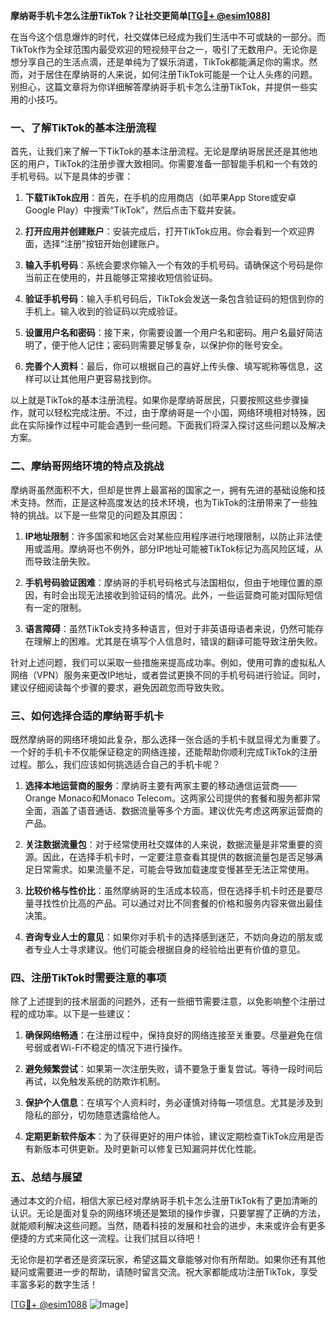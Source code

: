 **摩纳哥手机卡怎么注册TikTok？让社交更简单[[TG💪+ @esim1088](https://t.me/s/esim1088)]**

在当今这个信息爆炸的时代，社交媒体已经成为我们生活中不可或缺的一部分。而TikTok作为全球范围内最受欢迎的短视频平台之一，吸引了无数用户。无论你是想分享自己的生活点滴，还是单纯为了娱乐消遣，TikTok都能满足你的需求。然而，对于居住在摩纳哥的人来说，如何注册TikTok可能是一个让人头疼的问题。别担心，这篇文章将为你详细解答摩纳哥手机卡怎么注册TikTok，并提供一些实用的小技巧。

### 一、了解TikTok的基本注册流程

首先，让我们来了解一下TikTok的基本注册流程。无论是摩纳哥居民还是其他地区的用户，TikTok的注册步骤大致相同。你需要准备一部智能手机和一个有效的手机号码。以下是具体的步骤：

1. **下载TikTok应用**：首先，在手机的应用商店（如苹果App Store或安卓Google Play）中搜索“TikTok”，然后点击下载并安装。
   
2. **打开应用并创建账户**：安装完成后，打开TikTok应用。你会看到一个欢迎界面，选择“注册”按钮开始创建账户。

3. **输入手机号码**：系统会要求你输入一个有效的手机号码。请确保这个号码是你当前正在使用的，并且能够正常接收短信验证码。

4. **验证手机号码**：输入手机号码后，TikTok会发送一条包含验证码的短信到你的手机上。输入收到的验证码以完成验证。

5. **设置用户名和密码**：接下来，你需要设置一个用户名和密码。用户名最好简洁明了，便于他人记住；密码则需要足够复杂，以保护你的账号安全。

6. **完善个人资料**：最后，你可以根据自己的喜好上传头像、填写昵称等信息，这样可以让其他用户更容易找到你。

以上就是TikTok的基本注册流程。如果你是摩纳哥居民，只要按照这些步骤操作，就可以轻松完成注册。不过，由于摩纳哥是一个小国，网络环境相对特殊，因此在实际操作过程中可能会遇到一些问题。下面我们将深入探讨这些问题以及解决方案。

### 二、摩纳哥网络环境的特点及挑战

摩纳哥虽然面积不大，但却是世界上最富裕的国家之一，拥有先进的基础设施和技术支持。然而，正是这种高度发达的技术环境，也为TikTok的注册带来了一些独特的挑战。以下是一些常见的问题及其原因：

1. **IP地址限制**：许多国家和地区会对某些应用程序进行地理限制，以防止非法使用或滥用。摩纳哥也不例外，部分IP地址可能被TikTok标记为高风险区域，从而导致注册失败。

2. **手机号码验证困难**：摩纳哥的手机号码格式与法国相似，但由于地理位置的原因，有时会出现无法接收到验证码的情况。此外，一些运营商可能对国际短信有一定的限制。

3. **语言障碍**：虽然TikTok支持多种语言，但对于非英语母语者来说，仍然可能存在理解上的困难。尤其是在填写个人信息时，错误的翻译可能导致注册失败。

针对上述问题，我们可以采取一些措施来提高成功率。例如，使用可靠的虚拟私人网络（VPN）服务来更改IP地址，或者尝试更换不同的手机号码进行验证。同时，建议仔细阅读每个步骤的要求，避免因疏忽而导致失败。

### 三、如何选择合适的摩纳哥手机卡

既然摩纳哥的网络环境如此复杂，那么选择一张合适的手机卡就显得尤为重要了。一个好的手机卡不仅能保证稳定的网络连接，还能帮助你顺利完成TikTok的注册过程。那么，我们应该如何挑选适合自己的手机卡呢？

1. **选择本地运营商的服务**：摩纳哥主要有两家主要的移动通信运营商——Orange Monaco和Monaco Telecom。这两家公司提供的套餐和服务都非常全面，涵盖了语音通话、数据流量等多个方面。建议优先考虑这两家运营商的产品。

2. **关注数据流量包**：对于经常使用社交媒体的人来说，数据流量是非常重要的资源。因此，在选择手机卡时，一定要注意查看其提供的数据流量包是否足够满足日常需求。如果流量不足，可能会导致加载速度变慢甚至无法正常使用。

3. **比较价格与性价比**：虽然摩纳哥的生活成本较高，但在选择手机卡时还是要尽量寻找性价比高的产品。可以通过对比不同套餐的价格和服务内容来做出最佳决策。

4. **咨询专业人士的意见**：如果你对手机卡的选择感到迷茫，不妨向身边的朋友或者专业人士寻求建议。他们可能会根据自身的经验给出更有价值的意见。

### 四、注册TikTok时需要注意的事项

除了上述提到的技术层面的问题外，还有一些细节需要注意，以免影响整个注册过程的成功率。以下是一些建议：

1. **确保网络畅通**：在注册过程中，保持良好的网络连接至关重要。尽量避免在信号弱或者Wi-Fi不稳定的情况下进行操作。

2. **避免频繁尝试**：如果第一次注册失败，请不要急于重复尝试。等待一段时间后再试，以免触发系统的防欺诈机制。

3. **保护个人信息**：在填写个人资料时，务必谨慎对待每一项信息。尤其是涉及到隐私的部分，切勿随意透露给他人。

4. **定期更新软件版本**：为了获得更好的用户体验，建议定期检查TikTok应用是否有新版本可供更新。及时更新可以修复已知漏洞并优化性能。

### 五、总结与展望

通过本文的介绍，相信大家已经对摩纳哥手机卡怎么注册TikTok有了更加清晰的认识。无论是面对复杂的网络环境还是繁琐的操作步骤，只要掌握了正确的方法，就能顺利解决这些问题。当然，随着科技的发展和社会的进步，未来或许会有更多便捷的方式来简化这一流程。让我们拭目以待吧！

无论你是初学者还是资深玩家，希望这篇文章能够对你有所帮助。如果你还有其他疑问或需要进一步的帮助，请随时留言交流。祝大家都能成功注册TikTok，享受丰富多彩的数字生活！

[[TG💪+ @esim1088](https://t.me/s/esim1088) ![Image](https://i.postimg.cc/4NQfJmqS/Snipaste-2025-05-13-00-14-12.png)]